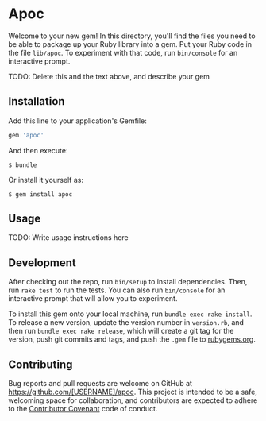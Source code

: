 # Apoc

Welcome to your new gem! In this directory, you'll find the files you need to be able to package up your Ruby library into a gem. Put your Ruby code in the file `lib/apoc`. To experiment with that code, run `bin/console` for an interactive prompt.

TODO: Delete this and the text above, and describe your gem

## Installation

Add this line to your application's Gemfile:

```ruby
gem 'apoc'
```

And then execute:

    $ bundle

Or install it yourself as:

    $ gem install apoc

## Usage

TODO: Write usage instructions here

## Development

After checking out the repo, run `bin/setup` to install dependencies. Then, run `rake test` to run the tests. You can also run `bin/console` for an interactive prompt that will allow you to experiment.

To install this gem onto your local machine, run `bundle exec rake install`. To release a new version, update the version number in `version.rb`, and then run `bundle exec rake release`, which will create a git tag for the version, push git commits and tags, and push the `.gem` file to [rubygems.org](https://rubygems.org).

## Contributing

Bug reports and pull requests are welcome on GitHub at https://github.com/[USERNAME]/apoc. This project is intended to be a safe, welcoming space for collaboration, and contributors are expected to adhere to the [Contributor Covenant](http://contributor-covenant.org) code of conduct.

